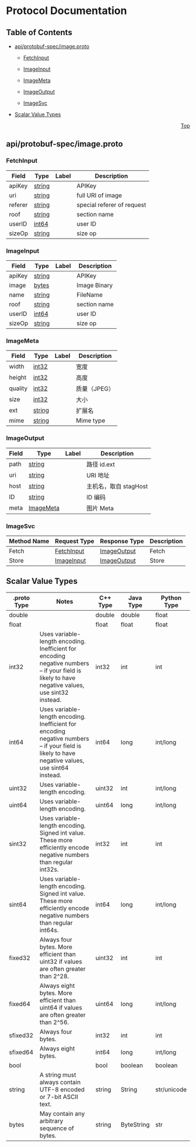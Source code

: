 # Protocol Documentation
<a name="top"></a>

## Table of Contents

- [api/protobuf-spec/image.proto](#api/protobuf-spec/image.proto)
    - [FetchInput](#impb.FetchInput)
    - [ImageInput](#impb.ImageInput)
    - [ImageMeta](#impb.ImageMeta)
    - [ImageOutput](#impb.ImageOutput)
  
  
  
    - [ImageSvc](#impb.ImageSvc)
  

- [Scalar Value Types](#scalar-value-types)



<a name="api/protobuf-spec/image.proto"></a>
<p align="right"><a href="#top">Top</a></p>

## api/protobuf-spec/image.proto



<a name="impb.FetchInput"></a>

### FetchInput



| Field | Type | Label | Description |
| ----- | ---- | ----- | ----------- |
| apiKey | [string](#string) |  | APIKey |
| uri | [string](#string) |  | full URI of image |
| referer | [string](#string) |  | special referer of request |
| roof | [string](#string) |  | section name |
| userID | [int64](#int64) |  | user ID |
| sizeOp | [string](#string) |  | size op |






<a name="impb.ImageInput"></a>

### ImageInput



| Field | Type | Label | Description |
| ----- | ---- | ----- | ----------- |
| apiKey | [string](#string) |  | APIKey |
| image | [bytes](#bytes) |  | Image Binary |
| name | [string](#string) |  | FileName |
| roof | [string](#string) |  | section name |
| userID | [int64](#int64) |  | user ID |
| sizeOp | [string](#string) |  | size op |






<a name="impb.ImageMeta"></a>

### ImageMeta



| Field | Type | Label | Description |
| ----- | ---- | ----- | ----------- |
| width | [int32](#int32) |  | 宽度 |
| height | [int32](#int32) |  | 高度 |
| quality | [int32](#int32) |  | 质量（JPEG） |
| size | [int32](#int32) |  | 大小 |
| ext | [string](#string) |  | 扩展名 |
| mime | [string](#string) |  | Mime type |






<a name="impb.ImageOutput"></a>

### ImageOutput



| Field | Type | Label | Description |
| ----- | ---- | ----- | ----------- |
| path | [string](#string) |  | 路径 id.ext |
| uri | [string](#string) |  | URI 地址 |
| host | [string](#string) |  | 主机名，取自 stagHost |
| ID | [string](#string) |  | ID 编码 |
| meta | [ImageMeta](#impb.ImageMeta) |  | 图片 Meta |





 

 

 


<a name="impb.ImageSvc"></a>

### ImageSvc


| Method Name | Request Type | Response Type | Description |
| ----------- | ------------ | ------------- | ------------|
| Fetch | [FetchInput](#impb.FetchInput) | [ImageOutput](#impb.ImageOutput) | Fetch |
| Store | [ImageInput](#impb.ImageInput) | [ImageOutput](#impb.ImageOutput) | Store |

 



## Scalar Value Types

| .proto Type | Notes | C++ Type | Java Type | Python Type |
| ----------- | ----- | -------- | --------- | ----------- |
| <a name="double" /> double |  | double | double | float |
| <a name="float" /> float |  | float | float | float |
| <a name="int32" /> int32 | Uses variable-length encoding. Inefficient for encoding negative numbers – if your field is likely to have negative values, use sint32 instead. | int32 | int | int |
| <a name="int64" /> int64 | Uses variable-length encoding. Inefficient for encoding negative numbers – if your field is likely to have negative values, use sint64 instead. | int64 | long | int/long |
| <a name="uint32" /> uint32 | Uses variable-length encoding. | uint32 | int | int/long |
| <a name="uint64" /> uint64 | Uses variable-length encoding. | uint64 | long | int/long |
| <a name="sint32" /> sint32 | Uses variable-length encoding. Signed int value. These more efficiently encode negative numbers than regular int32s. | int32 | int | int |
| <a name="sint64" /> sint64 | Uses variable-length encoding. Signed int value. These more efficiently encode negative numbers than regular int64s. | int64 | long | int/long |
| <a name="fixed32" /> fixed32 | Always four bytes. More efficient than uint32 if values are often greater than 2^28. | uint32 | int | int |
| <a name="fixed64" /> fixed64 | Always eight bytes. More efficient than uint64 if values are often greater than 2^56. | uint64 | long | int/long |
| <a name="sfixed32" /> sfixed32 | Always four bytes. | int32 | int | int |
| <a name="sfixed64" /> sfixed64 | Always eight bytes. | int64 | long | int/long |
| <a name="bool" /> bool |  | bool | boolean | boolean |
| <a name="string" /> string | A string must always contain UTF-8 encoded or 7-bit ASCII text. | string | String | str/unicode |
| <a name="bytes" /> bytes | May contain any arbitrary sequence of bytes. | string | ByteString | str |


